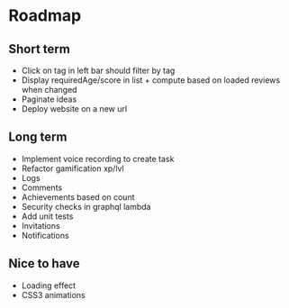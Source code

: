 Roadmap
=======

Short term
----------

- Click on tag in left bar should filter by tag
- Display requiredAge/score in list + compute based on loaded reviews when changed
- Paginate ideas
- Deploy website on a new url

Long term
---------

- Implement voice recording to create task
- Refactor gamification xp/lvl
- Logs
- Comments
- Achievements based on count
- Security checks in graphql lambda
- Add unit tests
- Invitations
- Notifications

Nice to have
------------

- Loading effect
- CSS3 animations
